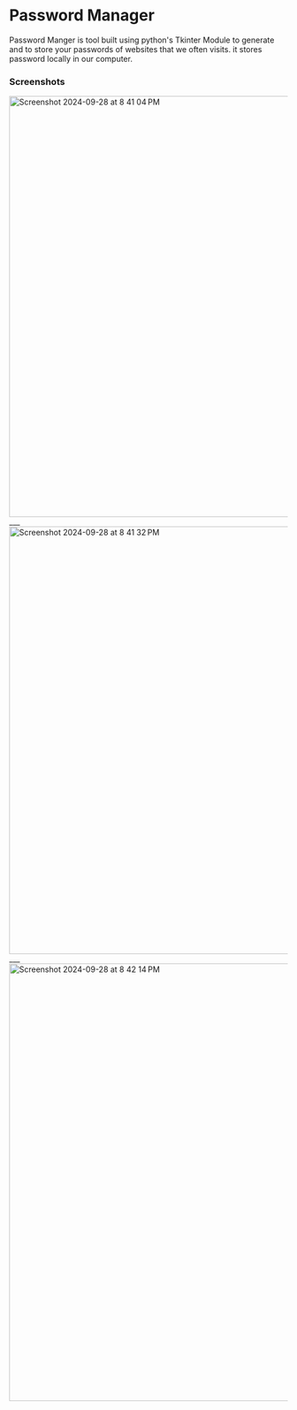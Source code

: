 # **Password Manager** 
Password Manger is tool built using python's Tkinter Module to generate and to store your passwords of websites that we often visits.
it stores password locally in our computer.
</br>
### Screenshots
<img width="761" alt="Screenshot 2024-09-28 at 8 41 04 PM" src="https://github.com/user-attachments/assets/be717276-625a-4463-9a66-d3eda712d1b2">
</br> ___
<img width="773" alt="Screenshot 2024-09-28 at 8 41 32 PM" src="https://github.com/user-attachments/assets/66c80f69-fbf4-49fc-9e68-b0003046053b">
</br> ___
<img width="791" alt="Screenshot 2024-09-28 at 8 42 14 PM" src="https://github.com/user-attachments/assets/2a3a8594-860d-4ce4-9b5d-c41ad20dfde0">
